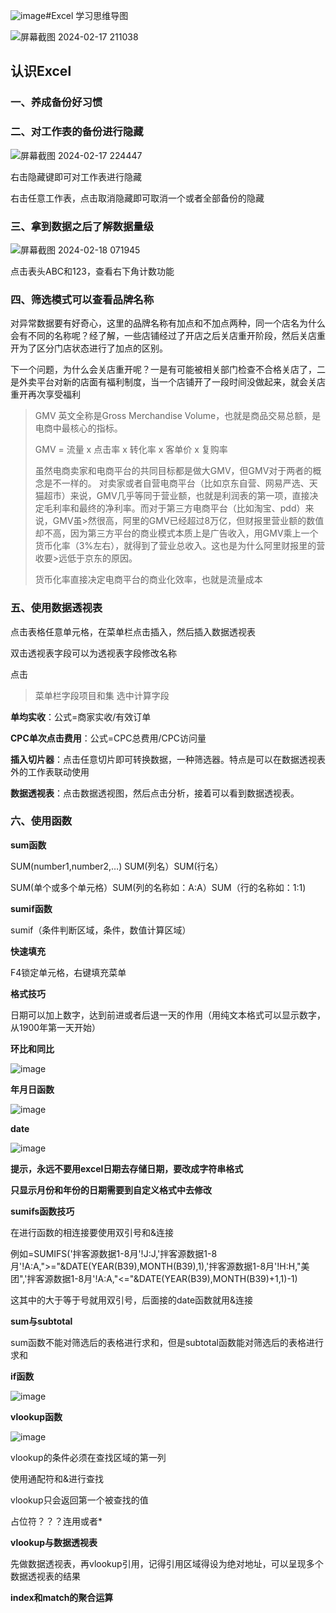 ![image](https://github.com/lddzbn/-data-analysis/assets/160203933/5d88592a-8c49-4a32-b352-58d2b1a3d716)#Excel 学习思维导图

![屏幕截图 2024-02-17 211038](https://github.com/lddzbn/-data-analysis/assets/160203933/3618b304-3d43-4f84-8a47-8883e17dee9f)

## 认识Excel

### 一、养成备份好习惯

### 二、对工作表的备份进行隐藏

![屏幕截图 2024-02-17 224447](https://github.com/lddzbn/-data-analysis/assets/160203933/501402ae-1b07-48c4-ae63-82dbf8288a92)

右击隐藏键即可对工作表进行隐藏

右击任意工作表，点击取消隐藏即可取消一个或者全部备份的隐藏

### 三、拿到数据之后了解数据量级

![屏幕截图 2024-02-18 071945](https://github.com/lddzbn/-data-analysis/assets/160203933/11c886c6-279f-401f-a1ad-67c63a9fefe1)

点击表头ABC和123，查看右下角计数功能

### 四、筛选模式可以查看品牌名称

对异常数据要有好奇心，这里的品牌名称有加点和不加点两种，同一个店名为什么会有不同的名称呢？经了解，一些店铺经过了开店之后关店重开阶段，然后关店重开为了区分门店状态进行了加点的区别。

下一个问题，为什么会关店重开呢？一是有可能被相关部门检查不合格关店了，二是外卖平台对新的店面有福利制度，当一个店铺开了一段时间没做起来，就会关店重开再次享受福利

>GMV 英文全称是Gross Merchandise Volume，也就是商品交易总额，是电商中最核心的指标。
>
>GMV = 流量 x 点击率 x 转化率 x 客单价 x 复购率
>
>虽然电商卖家和电商平台的共同目标都是做大GMV，但GMV对于两者的概念是不一样的。
>对卖家或者自营电商平台（比如京东自营、网易严选、天猫超市）来说，GMV几乎等同于营业额，也就是利润表的第一项，直接决定毛利率和最终的净利率。而对于第三方电商平台（比如淘宝、pdd）来说，GMV虽>然很高，阿里的GMV已经超过8万亿，但财报里营业额的数值却不高，因为第三方平台的商业模式本质上是广告收入，用GMV乘上一个货币化率（3%左右），就得到了营业总收入。这也是为什么阿里财报里的营收要>远低于京东的原因。
>
>货币化率直接决定电商平台的商业化效率，也就是流量成本

### 五、使用数据透视表

点击表格任意单元格，在菜单栏点击插入，然后插入数据透视表

双击透视表字段可以为透视表字段修改名称

点击
>菜单栏字段项目和集
选中计算字段

**单均实收**：公式=商家实收/有效订单

**CPC单次点击费用**：公式=CPC总费用/CPC访问量

**插入切片器**：点击任意切片即可转换数据，一种筛选器。特点是可以在数据透视表外的工作表联动使用

**数据透视表**：点击数据透视图，然后点击分析，接着可以看到数据透视表。

### 六、使用函数

**sum函数**

SUM(number1,number2,…) SUM(列名）SUM(行名） 

SUM(单个或多个单元格）SUM(列的名称如：A:A）SUM（行的名称如：1:1)

**sumif函数**

sumif（条件判断区域，条件，数值计算区域）

**快速填充**

F4锁定单元格，右键填充菜单

**格式技巧**

日期可以加上数字，达到前进或者后退一天的作用（用纯文本格式可以显示数字，从1900年第一天开始）

**环比和同比**

![image](https://github.com/lddzbn/-data-analysis/assets/160203933/7b5f0f8f-fa47-47d8-9438-e46e9f28f4d0)

**年月日函数**

![image](https://github.com/lddzbn/-data-analysis/assets/160203933/3c4b9847-b462-4801-97fc-c59590d6ea65)

**date**

![image](https://github.com/lddzbn/-data-analysis/assets/160203933/756db859-cdc8-4f80-8d01-d11e2e2bdc8e)

**提示，永远不要用excel日期去存储日期，要改成字符串格式**

**只显示月份和年份的日期需要到自定义格式中去修改**

**sumifs函数技巧**

在进行函数的相连接要使用双引号和&连接

例如=SUMIFS('拌客源数据1-8月'!J:J,'拌客源数据1-8月'!A:A,">="&DATE(YEAR(B39),MONTH(B39),1),'拌客源数据1-8月'!H:H,"美团",'拌客源数据1-8月'!A:A,"<="&DATE(YEAR(B39),MONTH(B39)+1,1)-1)

这其中的大于等于号就用双引号，后面接的date函数就用&连接

**sum与subtotal**

sum函数不能对筛选后的表格进行求和，但是subtotal函数能对筛选后的表格进行求和

**if函数**

![image](https://github.com/lddzbn/-data-analysis/assets/160203933/957a925f-7269-449d-9010-3ac3f7bfd84f)

**vlookup函数**

![image](https://github.com/lddzbn/-data-analysis/assets/160203933/6e16e598-e5aa-49f4-bf84-d69d072f72a9)

vlookup的条件必须在查找区域的第一列

使用通配符和&进行查找

vlookup只会返回第一个被查找的值

占位符？？？连用或者*

**vlookup与数据透视表**

先做数据透视表，再vlookup引用，记得引用区域得设为绝对地址，可以呈现多个数据透视表的结果

**index和match的聚合运算**

